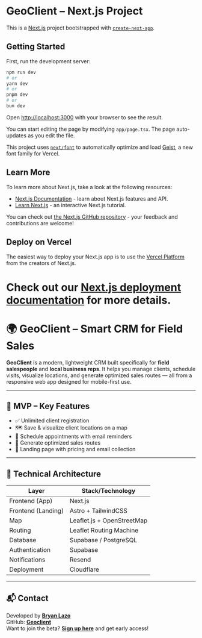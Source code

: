# GeoClient – Next.js Project

This is a [Next.js](https://nextjs.org) project bootstrapped with [`create-next-app`](https://nextjs.org/docs/app/api-reference/cli/create-next-app).

## Getting Started

First, run the development server:

```bash
npm run dev
# or
yarn dev
# or
pnpm dev
# or
bun dev
```

Open [http://localhost:3000](http://localhost:3000) with your browser to see the result.

You can start editing the page by modifying `app/page.tsx`. The page auto-updates as you edit the file.

This project uses [`next/font`](https://nextjs.org/docs/app/building-your-application/optimizing/fonts) to automatically optimize and load [Geist](https://vercel.com/font), a new font family for Vercel.

## Learn More

To learn more about Next.js, take a look at the following resources:

- [Next.js Documentation](https://nextjs.org/docs) - learn about Next.js features and API.
- [Learn Next.js](https://nextjs.org/learn) - an interactive Next.js tutorial.

You can check out [the Next.js GitHub repository](https://github.com/vercel/next.js) - your feedback and contributions are welcome!

## Deploy on Vercel

The easiest way to deploy your Next.js app is to use the [Vercel Platform](https://vercel.com/new?utm_medium=default-template&filter=next.js&utm_source=create-next-app&utm_campaign=create-next-app-readme) from the creators of Next.js.

Check out our [Next.js deployment documentation](https://nextjs.org/docs/app/building-your-application/deploying) for more details.
=======
# 🌍 GeoClient – Smart CRM for Field Sales

**GeoClient** is a modern, lightweight CRM built specifically for **field salespeople** and **local business reps**. It helps you manage clients, schedule visits, visualize locations, and generate optimized sales routes — all from a responsive web app designed for mobile-first use.

---

## 🚀 MVP – Key Features

- ✅ Unlimited client registration
- 🗺️ Save & visualize client locations on a map
- 📅 Schedule appointments with email reminders
- 🧭 Generate optimized sales routes
- 📩 Landing page with pricing and email collection

---

## 🧱 Technical Architecture

| Layer              | Stack/Technology                               |
| ------------------ | ---------------------------------------------- |
| Frontend (App)     | Next.js                                        |
| Frontend (Landing) | Astro + TailwindCSS                            |
| Map                | Leaflet.js + OpenStreetMap                     |
| Routing            | Leaflet Routing Machine                        |
| Database           | Supabase / PostgreSQL                          |
| Authentication     | Supabase                                       |
| Notifications      | Resend                                         |
| Deployment         | Cloudflare                                     |

---

## 📬 Contact

Developed by [**Bryan Lazo**](https://github.com/blazo-dev)  
GitHub: [**Geoclient**](https://github.com/Lazt-Solutions/geoclient)  
Want to join the beta? **[Sign up here](https://meet-geoclient.pages.dev)** and get early access!
